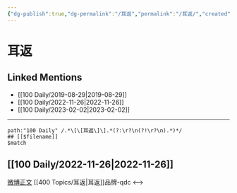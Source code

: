 ```yaml
---
{"dg-publish":true,"dg-permalink":"/耳返","permalink":"/耳返/","created":"2022-11-30T17:22:02.000+08:00","updated":"2023-01-04T14:11:16.004+08:00"}
---
```


# 耳返

## Linked Mentions
- [[100 Daily/2019-08-29\|2019-08-29]]
- [[100 Daily/2022-11-26\|2022-11-26]]
- [[100 Daily/2023-02-02\|2023-02-02]]


---

```expander
path:"100 Daily" /.*\[\[耳返\]\].*(?:\r?\n(?!\r?\n).*)*/
## [[$filename]]
$match
```
## [[100 Daily/2022-11-26\|2022-11-26]]
[微博正文](http://weibo.com/5695716261/MgHQIerHh) [[400 Topics/耳返\|耳返]]品牌-qdc
<-->